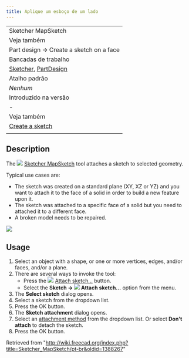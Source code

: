 ```yaml
---
title: Aplique um esboço de um lado
---
```

|  |
| --- |
| Sketcher MapSketch |
| Veja também |
| Part design → Create a sketch on a face |
| Bancadas de trabalho |
| [Sketcher](/Sketcher_Workbench/pt-br "Sketcher Workbench/pt-br"), [PartDesign](/PartDesign_Workbench/pt-br "PartDesign Workbench/pt-br") |
| Atalho padrão |
| *Nenhum* |
| Introduzido na versão |
| - |
| Veja também |
| [Create a sketch](/Sketcher_NewSketch/pt-br "Sketcher NewSketch/pt-br") |
|  |

## Description

The ![](/images/Sketcher_MapSketch.svg) [Sketcher MapSketch](/Sketcher_MapSketch "Sketcher MapSketch") tool attaches a sketch to selected geometry.

Typical use cases are:

* The sketch was created on a standard plane (XY, XZ or YZ) and you want to attach it to the face of a solid in order to build a new feature upon it.
* The sketch was attached to a specific face of a solid but you need to attached it to a different face.
* A broken model needs to be repaired.

![](/images/Sketcher_MapSketch_00.png)

## Usage

1. Select an object with a shape, or one or more vertices, edges, and/or faces, and/or a plane.
2. There are several ways to invoke the tool:
   * Press the ![](/images/Sketcher_MapSketch.svg) [Attach sketch...](/Sketcher_MapSketch "Sketcher MapSketch") button.
   * Select the **Sketch → ![](/images/Sketcher_MapSketch.svg) Attach sketch...** option from the menu.
3. The **Select sketch** dialog opens.
4. Select a sketch from the dropdown list.
5. Press the OK button.
6. The **Sketch attachment** dialog opens.
7. Select an [attachment method](/Part_EditAttachment#Attachment_modes "Part EditAttachment") from the dropdown list. Or select **Don't attach** to detach the sketch.
8. Press the OK button.

Retrieved from "<http://wiki.freecad.org/index.php?title=Sketcher_MapSketch/pt-br&oldid=1388267>"